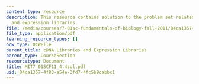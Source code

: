 ```yaml
---
content_type: resource
description: This resource contains solution to the problem set related to cDNA libraries
  and expression libraries.
file: /media/courses/7-01sc-fundamentals-of-biology-fall-2011/04ca13574f83a54e3fd74fc5b9cabbc1_MIT7_01SCF11_4.4sol.pdf
file_type: application/pdf
learning_resource_types: []
ocw_type: OCWFile
parent_title: cDNA Libraries and Expression Libraries
parent_type: CourseSection
resourcetype: Document
title: MIT7_01SCF11_4.4sol.pdf
uid: 04ca1357-4f83-a54e-3fd7-4fc5b9cabbc1
---
```

